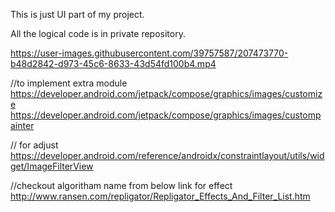This is just UI part of my project.

All the logical code is in private repository.




https://user-images.githubusercontent.com/39757587/207473770-b48d2842-d973-45c6-8633-43d54fd100b4.mp4




//to implement extra module
https://developer.android.com/jetpack/compose/graphics/images/customize
https://developer.android.com/jetpack/compose/graphics/images/custompainter

// for adjust
https://developer.android.com/reference/androidx/constraintlayout/utils/widget/ImageFilterView

//checkout algoritham name from below link for effect
http://www.ransen.com/repligator/Repligator_Effects_And_Filter_List.htm
